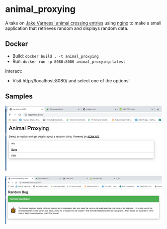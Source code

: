 # animal_proxying

A take on [Jake Varness' animal crossing entries](https://github.com/jvarness/cerner-2-to-the-5th/tree/master/2020) using [nginx](https://nginx.org/en/) to make a small application that retrieves random and displays random data.

## Docker

* Build: `docker build . -t animal_proxying`
* Run: `docker run -p 8080:8080 animal_proxying:latest`

Interact:

* Visit http://localhost:8080/ and select one of the options!

## Samples

![](./index.png)

![](./bugs.png)